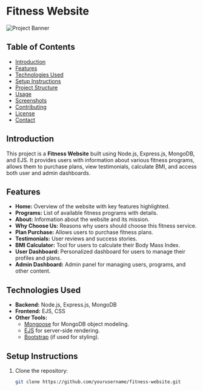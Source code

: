# Fitness Website

![Project Banner](path_to_your_banner_image)

## Table of Contents
- [Introduction](#introduction)
- [Features](#features)
- [Technologies Used](#technologies-used)
- [Setup Instructions](#setup-instructions)
- [Project Structure](#project-structure)
- [Usage](#usage)
- [Screenshots](#screenshots)
- [Contributing](#contributing)
- [License](#license)
- [Contact](#contact)

## Introduction
This project is a **Fitness Website** built using Node.js, Express.js, MongoDB, and EJS. It provides users with information about various fitness programs, allows them to purchase plans, view testimonials, calculate BMI, and access both user and admin dashboards.

## Features
- **Home:** Overview of the website with key features highlighted.
- **Programs:** List of available fitness programs with details.
- **About:** Information about the website and its mission.
- **Why Choose Us:** Reasons why users should choose this fitness service.
- **Plan Purchase:** Allows users to purchase fitness plans.
- **Testimonials:** User reviews and success stories.
- **BMI Calculator:** Tool for users to calculate their Body Mass Index.
- **User Dashboard:** Personalized dashboard for users to manage their profiles and plans.
- **Admin Dashboard:** Admin panel for managing users, programs, and other content.

## Technologies Used
- **Backend:** Node.js, Express.js, MongoDB
- **Frontend:** EJS, CSS
- **Other Tools:** 
  - [Mongoose](https://mongoosejs.com/) for MongoDB object modeling.
  - [EJS](https://ejs.co/) for server-side rendering.
  - [Bootstrap](https://getbootstrap.com/) (if used for styling).

## Setup Instructions
1. Clone the repository:
   ```bash
   git clone https://github.com/yourusername/fitness-website.git
